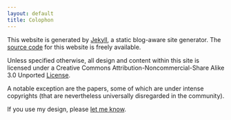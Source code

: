 ```yaml
---
layout: default
title: Colophon
---
```


This website is generated by [Jekyll](https://github.com/mojombo/jekyll/wiki), a static blog-aware site generator.
The [source code](https://github.com/sergeyk/website) for this website
is freely available.

Unless specified otherwise, all design and content within this site is licensed under a Creative Commons Attribution-Noncommercial-Share Alike 3.0 Unported [License](http://creativecommons.org/licenses/by-sa/3.0/).

A notable exception are the papers, some of which are under intense
copyrights (that are nevertheless universally disregarded in the community).

If you use my design, please [let me know](mailto:sergeykarayev@gmail.com).
